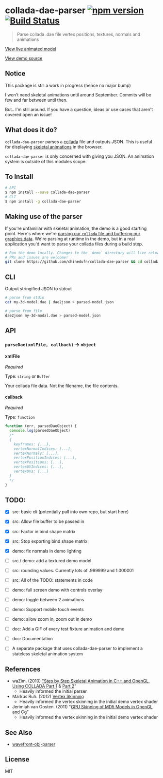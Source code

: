 collada-dae-parser [![npm version](https://badge.fury.io/js/collada-dae-parser.svg)](http://badge.fury.io/js/collada-dae-parser) [![Build Status](https://travis-ci.org/chinedufn/collada-dae-parser.svg?branch=master)](https://travis-ci.org/chinedufn/collada-dae-parser)
===============

> Parse collada .dae file vertex positions, textures, normals and animations

[View live animated model](http://chinedufn.github.io/collada-dae-parser/)

[View demo source](/demo)

## Notice

This package is still a work in progress (hence no major bump)

I won't need skeletal animations until around September. Commits will be few and far between until then.

But.. I'm still around. If you have a question, ideas or use cases that aren't covered open an issue!

## What does it do?

`collada-dae-parser` parses a [collada](https://www.khronos.org/collada/) file and outputs JSON. This is useful for displaying [skeletal animations](https://en.wikipedia.org/wiki/Skeletal_animation) in the browser. 

`collada-dae-parser` is only concerned with giving you JSON. An animation system is outside of this modules scope.

## To Install

```sh
# API
$ npm install --save collada-dae-parser
# CLI
$ npm install -g collada-dae-parser
```

## Making use of the parser

If you're unfamiliar with skeletal animation, the demo is a good starting point. Here's where we're [parsing our `collada` file and buffering our graphics data](https://github.com/chinedufn/collada-dae-parser/blob/master/demo/animated-model/3d-model/load-model.js). We're parsing at runtime in the demo, but in a real application you'd want to parse your collada files during a build step.

```sh 
# Run the demo locally. Changes to the `demo` directory will live reload in your browser
# PRs and issues are welcome!
git clone https://github.com/chinedufn/collada-dae-parser && cd collada-dae-parser && npm install && npm run demo
```

## CLI

Output stringified JSON to stdout

```sh
# parse from stdin
cat my-3d-model.dae | dae2json > parsed-model.json

# parse from file
dae2json my-3d-modal.dae > parsed-model.json
```

## API

### `parseDae(xmlFile, callback)` -> `object`

#### xmlFile

*Required*

Type: `string` or `Buffer`

Your collada file data. Not the filename, the file contents.

#### callback

*Required*

Type: `function`

```js
function (err, parsedDaeObject) {
  console.log(parsedDaeObject)
  /*
  {
    keyframes: {...},
    vertexNormalIndices: [...],
    vertexNormals: [...],
    vertexPositionIndices: [...],
    vertexPositions: [...],
    vertexUVIndices: [...],
    vertexUVs: [...]
  }
  */
}
```

## TODO:

- [x] src: basic cli (potentially pull into own repo, but start here)
- [x] src: Allow file buffer to be passed in
- [x] src: Factor in bind shape matrix
- [x] src: Stop exporting bind shape matrix
- [x] demo: fix normals in demo lighting
- [ ] src / demo: add a textured demo model
- [ ] src: rounding values. Currently lots of .999999 and 1.000001
- [ ] src: All of the TODO: statements in code
- [ ] demo: full screen demo with controls overlay
- [ ] demo: toggle between 2 animations
- [ ] demo: Support mobile touch events
- [ ] demo: allow zoom in, zoom out in demo
- [ ] doc: Add a GIF of every test fixture animation and demo
- [ ] doc: Documentation

- [ ] A separate package that uses collada-dae-parser to implement a stateless skeletal animation system

## References

- waZim. (2010) ["Step by Step Skeletal Animation in C++ and OpenGL, Using COLLADA Part 1](http://www.wazim.com/Collada_Tutorial_1.htm) & [Part 2](http://www.wazim.com/Collada_Tutorial_2.htm)"
    - Heavily informed the initial parser
- Markus Ruh. (2012) [Vertex Skinning](http://ruh.li/AnimationVertexSkinning.html)
    - Heavily informed the vertex skinning in the initial demo vertex shader
- Jerimiah van Oosten. (2011) "[GPU Skinning of MD5 Models in OpenGL and Cg](http://www.3dgep.com/gpu-skinning-of-md5-models-in-opengl-and-cg/)"
    - Heavily informed the vertex skinning in the initial demo vertex shader

## See Also

- [wavefront-obj-parser](https://github.com/chinedufn/wavefront-obj-parser)

## License

MIT

